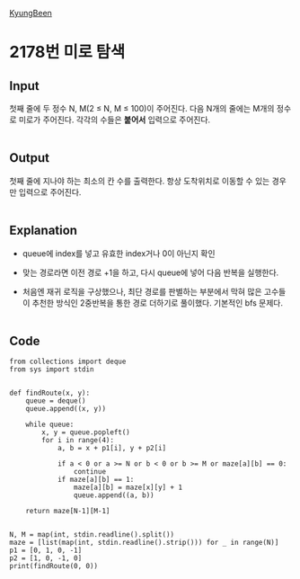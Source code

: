 [KyungBeen](../README.md)

# 2178번 미로 탐색

## Input

첫째 줄에 두 정수 N, M(2 ≤ N, M ≤ 100)이 주어진다. 다음 N개의 줄에는 M개의 정수로 미로가 주어진다. 각각의 수들은 **붙어서** 입력으로 주어진다.
<br/><br/>

## Output

첫째 줄에 지나야 하는 최소의 칸 수를 출력한다. 항상 도착위치로 이동할 수 있는 경우만 입력으로 주어진다.
<br/><br/>

## Explanation

- queue에 index를 넣고 유효한 index거나 0이 아닌지 확인

- 맞는 경로라면 이전 경로 +1을 하고, 다시 queue에 넣어 다음 반복을 실행한다.

- 처음엔 재귀 로직을 구상했으나, 최단 경로를 판별하는 부분에서 막혀 많은 고수들이 추천한 방식인 2중반복을 통한 경로 더하기로 풀이했다. 기본적인 bfs 문제다.
  <br/><br/>

## Code

```
from collections import deque
from sys import stdin


def findRoute(x, y):
    queue = deque()
    queue.append((x, y))

    while queue:
        x, y = queue.popleft()
        for i in range(4):
            a, b = x + p1[i], y + p2[i]

            if a < 0 or a >= N or b < 0 or b >= M or maze[a][b] == 0:
                continue
            if maze[a][b] == 1:
                maze[a][b] = maze[x][y] + 1
                queue.append((a, b))

    return maze[N-1][M-1]


N, M = map(int, stdin.readline().split())
maze = [list(map(int, stdin.readline().strip())) for _ in range(N)]
p1 = [0, 1, 0, -1]
p2 = [1, 0, -1, 0]
print(findRoute(0, 0))
```
